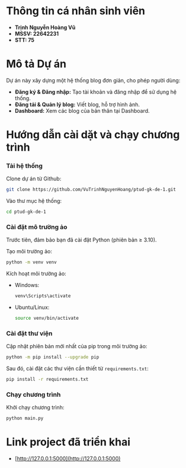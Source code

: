 # Thông tin cá nhân sinh viên

- **Trịnh Nguyễn Hoàng Vũ**
- **MSSV: 22642231**
- **STT: 75**

# Mô tả Dự án

Dự án này xây dựng một hệ thống blog đơn giản, cho phép người dùng:
- **Đăng ký & Đăng nhập:** Tạo tài khoản và đăng nhập để sử dụng hệ thống.
- **Đăng tải & Quản lý blog:** Viết blog, hỗ trợ hình ảnh.
- **Dashboard:** Xem các blog của bản thân tại Dashboard.

# Hướng dẫn cài dặt và chạy chương trình

### Tải hệ thống

Clone dự án từ Github:
```bash
git clone https://github.com/VuTrinhNguyenHoang/ptud-gk-de-1.git
```

Vào thư mục hệ thống:
```bash
cd ptud-gk-de-1
```

### Cài đặt mô trường ảo

Trước tiên, đảm bảo bạn đã cài đặt Python (phiên bản ≥ 3.10).

Tạo môi trường ảo:
```bash
python -m venv venv
```

Kích hoạt môi trường ảo:
- Windows: 
    ```bash
    venv\Scripts\activate
    ```

- Ubuntu/Linux:
    ```bash
    source venv/bin/activate
    ```

### Cài đặt thư viện

Cập nhật phiên bản mới nhất của pip trong môi trường ảo:
```bash
python -m pip install --upgrade pip
```

Sau đó, cài đặt các thư viện cần thiết từ `requirements.txt`:
```bash
pip install -r requirements.txt
```

### Chạy chương trình

Khởi chạy chương trình:
```bash
python main.py
```

# Link project đã triển khai

- [http://127.0.0.1:5000](http://127.0.0.1:5000)